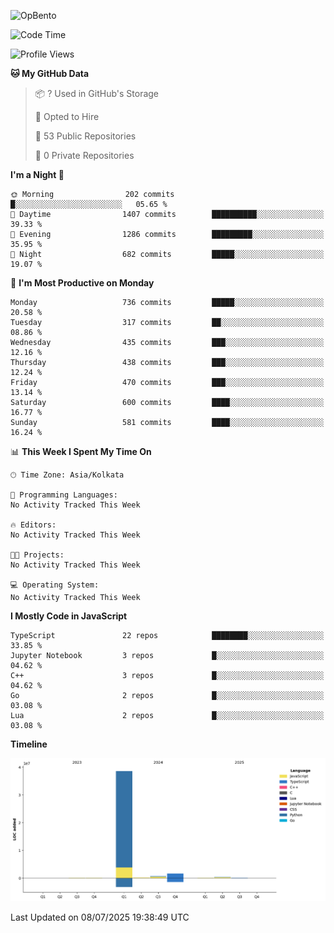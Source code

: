 ![OpBento](https://firebasestorage.googleapis.com/v0/b/smartkaksha-fe32c.appspot.com/o/opbento%2Fparthkapoor-dev3db8f.png?alt=media)

<!--START_SECTION:waka-->
![Code Time](http://img.shields.io/badge/Code%20Time-0%20secs-blue)

![Profile Views](http://img.shields.io/badge/Profile%20Views-89-blue)

**🐱 My GitHub Data** 

> 📦 ? Used in GitHub's Storage 
 > 
> 💼 Opted to Hire
 > 
> 📜 53 Public Repositories 
 > 
> 🔑 0 Private Repositories 
 > 
**I'm a Night 🦉** 

```text
🌞 Morning                202 commits         █░░░░░░░░░░░░░░░░░░░░░░░░   05.65 % 
🌆 Daytime                1407 commits        ██████████░░░░░░░░░░░░░░░   39.33 % 
🌃 Evening                1286 commits        █████████░░░░░░░░░░░░░░░░   35.95 % 
🌙 Night                  682 commits         █████░░░░░░░░░░░░░░░░░░░░   19.07 % 
```
📅 **I'm Most Productive on Monday** 

```text
Monday                   736 commits         █████░░░░░░░░░░░░░░░░░░░░   20.58 % 
Tuesday                  317 commits         ██░░░░░░░░░░░░░░░░░░░░░░░   08.86 % 
Wednesday                435 commits         ███░░░░░░░░░░░░░░░░░░░░░░   12.16 % 
Thursday                 438 commits         ███░░░░░░░░░░░░░░░░░░░░░░   12.24 % 
Friday                   470 commits         ███░░░░░░░░░░░░░░░░░░░░░░   13.14 % 
Saturday                 600 commits         ████░░░░░░░░░░░░░░░░░░░░░   16.77 % 
Sunday                   581 commits         ████░░░░░░░░░░░░░░░░░░░░░   16.24 % 
```


📊 **This Week I Spent My Time On** 

```text
🕑︎ Time Zone: Asia/Kolkata

💬 Programming Languages: 
No Activity Tracked This Week

🔥 Editors: 
No Activity Tracked This Week

🐱‍💻 Projects: 
No Activity Tracked This Week

💻 Operating System: 
No Activity Tracked This Week
```

**I Mostly Code in JavaScript** 

```text
TypeScript               22 repos            ████████░░░░░░░░░░░░░░░░░   33.85 % 
Jupyter Notebook         3 repos             █░░░░░░░░░░░░░░░░░░░░░░░░   04.62 % 
C++                      3 repos             █░░░░░░░░░░░░░░░░░░░░░░░░   04.62 % 
Go                       2 repos             █░░░░░░░░░░░░░░░░░░░░░░░░   03.08 % 
Lua                      2 repos             █░░░░░░░░░░░░░░░░░░░░░░░░   03.08 % 
```



**Timeline**

![Lines of Code chart](https://raw.githubusercontent.com/ParthKapoor-dev/ParthKapoor-dev/main/assets/bar_graph.png)


 Last Updated on 08/07/2025 19:38:49 UTC
<!--END_SECTION:waka-->
